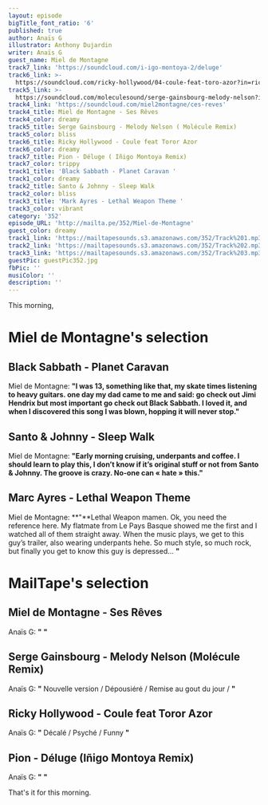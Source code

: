 ```yaml
---
layout: episode
bigTitle_font_ratio: '6'
published: true
author: Anaïs G
illustrator: Anthony Dujardin
writer: Anaïs G
guest_name: Miel de Montagne
track7_link: 'https://soundcloud.com/i-igo-montoya-2/deluge'
track6_link: >-
  https://soundcloud.com/ricky-hollywood/04-coule-feat-toro-azor?in=ricky-hollywood/sets/laventure-interieure-ep
track5_link: >-
  https://soundcloud.com/moleculesound/serge-gainsbourg-melody-nelson?in=millefeuilles/sets/exposition-mille-feuilles-19
track4_link: 'https://soundcloud.com/miel2montagne/ces-reves'
track4_title: Miel de Montagne - Ses Rêves
track4_color: dreamy
track5_title: Serge Gainsbourg - Melody Nelson ( Molécule Remix)
track5_color: bliss
track6_title: Ricky Hollywood - Coule feat Toror Azor
track6_color: dreamy
track7_title: Pion - Déluge ( Iñigo Montoya Remix)
track7_color: trippy
track1_title: 'Black Sabbath - Planet Caravan '
track1_color: dreamy
track2_title: Santo & Johnny - Sleep Walk
track2_color: bliss
track3_title: 'Mark Ayres - Lethal Weapon Theme '
track3_color: vibrant
category: '352'
episode_URL: 'http://mailta.pe/352/Miel-de-Montagne'
guest_color: dreamy
track1_link: 'https://mailtapesounds.s3.amazonaws.com/352/Track%201.mp3'
track2_link: 'https://mailtapesounds.s3.amazonaws.com/352/Track%202.mp3'
track3_link: 'https://mailtapesounds.s3.amazonaws.com/352/Track%203.mp3'
guestPic: guestPic352.jpg
fbPic: ''
musiColor: ''
description: ''
---
```

<p id="introduction">This morning, </p>
 

# Miel de Montagne's selection


##  Black Sabbath - Planet Caravan
Miel de Montagne: **"**I was 13, something like that, my skate times listening to heavy guitars. one day my dad came to me and said: go check out Jimi Hendrix but most important go check out Black Sabbath. I loved it, and when I discovered this song I was blown, hopping it will never stop.**"**

##  Santo & Johnny - Sleep Walk 
Miel de Montagne: **"**Early morning cruising, underpants and coffee. I should learn to play this, I don’t know if it’s original stuff or not from Santo & Johnny. The groove is crazy. No-one can « hate » this.**"**

##  Marc Ayres - Lethal Weapon Theme
Miel de Montagne: **"**Lethal Weapon mamen. Ok, you need the reference here. My flatmate from Le Pays Basque showed me the first and I watched all of them straight away. When the music plays, we get to this guy’s trailer, also wearing underpants hehe. So much style, so much rock, but finally you get to know this guy is depressed... **"**


# MailTape's selection

## Miel de Montagne - Ses Rêves 
Anaïs G: **"** **"**

## Serge Gainsbourg - Melody Nelson (Molécule Remix)
Anaïs G: **"** Nouvelle version / Dépousiéré / Remise au gout du jour /    **"**

## Ricky Hollywood -  Coule feat Toror Azor
Anaïs G: **"** Décalé / Psyché / Funny **"**

##  Pion - Déluge (Iñigo Montoya Remix) 
Anaïs G: **"** **"**



<p id="outroduction">That's it for this morning.</p>
